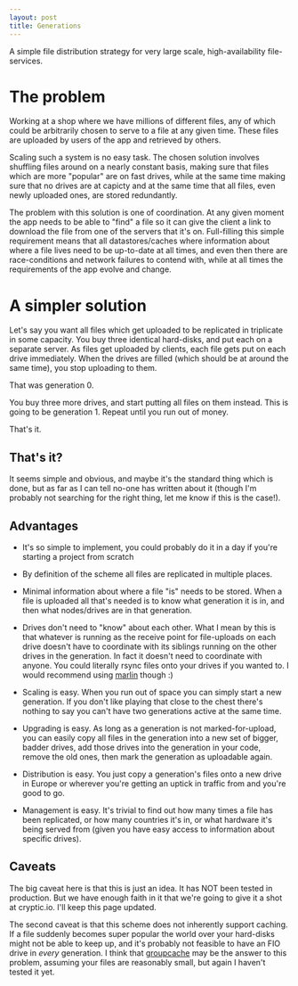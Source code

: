 ```yaml
---
layout: post
title: Generations
---
```


A simple file distribution strategy for very large scale, high-availability
file-services.

# The problem

Working at a shop where we have millions of different files, any of which could
be arbitrarily chosen to serve to a file at any given time. These files are
uploaded by users of the app and retrieved by others.

Scaling such a system is no easy task. The chosen solution involves shuffling
files around on a nearly constant basis, making sure that files which are more
"popular" are on fast drives, while at the same time making sure that no drives
are at capicty and at the same time that all files, even newly uploaded ones,
are stored redundantly.

The problem with this solution is one of coordination. At any given moment the
app needs to be able to "find" a file so it can give the client a link to
download the file from one of the servers that it's on. Full-filling this simple
requirement means that all datastores/caches where information about where a
file lives need to be up-to-date at all times, and even then there are
race-conditions and network failures to contend with, while at all times the
requirements of the app evolve and change.

# A simpler solution

Let's say you want all files which get uploaded to be replicated in triplicate
in some capacity. You buy three identical hard-disks, and put each on a separate
server.  As files get uploaded by clients, each file gets put on each drive
immediately. When the drives are filled (which should be at around the same
time), you stop uploading to them.

That was generation 0.

You buy three more drives, and start putting all files on them instead. This is
going to be generation 1. Repeat until you run out of money.

That's it.

## That's it?

It seems simple and obvious, and maybe it's the standard thing which is done,
but as far as I can tell no-one has written about it (though I'm probably not
searching for the right thing, let me know if this is the case!).

## Advantages

* It's so simple to implement, you could probably do it in a day if you're
starting a project from scratch

* By definition of the scheme all files are replicated in multiple places.

* Minimal information about where a file "is" needs to be stored. When a file is
uploaded all that's needed is to know what generation it is in, and then what
nodes/drives are in that generation.

* Drives don't need to "know" about each other. What I mean by this is that
whatever is running as the receive point for file-uploads on each drive doesn't
have to coordinate with its siblings running on the other drives in the
generation. In fact it doesn't need to coordinate with anyone. You could
literally rsync files onto your drives if you wanted to. I would recommend using
[marlin][0] though :)

* Scaling is easy. When you run out of space you can simply start a new
generation. If you don't like playing that close to the chest there's nothing to
say you can't have two generations active at the same time.

* Upgrading is easy. As long as a generation is not marked-for-upload, you can
easily copy all files in the generation into a new set of bigger, badder drives,
add those drives into the generation in your code, remove the old ones, then
mark the generation as uploadable again.

* Distribution is easy. You just copy a generation's files onto a new drive in
Europe or wherever you're getting an uptick in traffic from and you're good to
go.

* Management is easy. It's trivial to find out how many times a file has been
replicated, or how many countries it's in, or what hardware it's being served
from (given you have easy access to information about specific drives).

## Caveats

The big caveat here is that this is just an idea. It has NOT been tested in
production. But we have enough faith in it that we're going to give it a shot at
cryptic.io. I'll keep this page updated.

The second caveat is that this scheme does not inherently support caching. If a
file suddenly becomes super popular the world over your hard-disks might not be
able to keep up, and it's probably not feasible to have an FIO drive in *every*
generation. I think that [groupcache][1] may be the answer to this problem,
assuming your files are reasonably small, but again I haven't tested it yet.

[0]: https://github.com/cryptic-io/marlin
[1]: https://github.com/golang/groupcache
